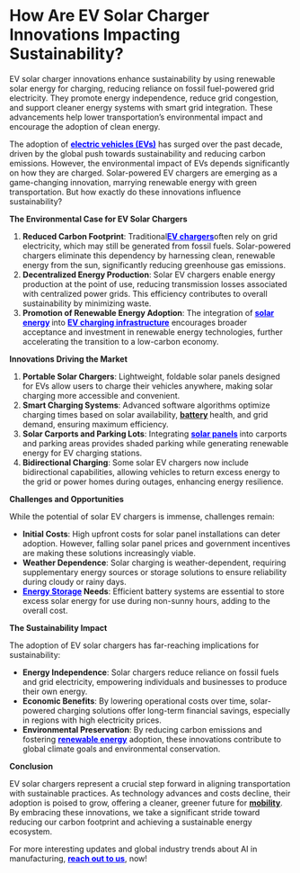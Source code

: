 <h1>How Are EV Solar Charger Innovations Impacting Sustainability?</h1>
<p style="font-weight: 400;">EV solar charger innovations enhance sustainability by using renewable solar energy for charging, reducing reliance on fossil fuel-powered grid electricity. They promote energy independence, reduce grid congestion, and support cleaner energy systems with smart grid integration. These advancements help lower transportation&rsquo;s environmental impact and encourage the adoption of clean energy.</p>
<p>The adoption of&nbsp;<span style="color: #0000ff;"><strong><a style="color: #0000ff;" href="https://www.sphericalinsights.com/reports/australia-electric-vehicle-market" target="_blank"><strong><strong>electric vehicles (EVs)</strong></strong></a></strong></span>&nbsp;has surged over the past decade, driven by the global push towards sustainability and reducing carbon emissions. However, the environmental impact of EVs depends significantly on how they are charged. Solar-powered EV chargers are emerging as a game-changing innovation, marrying renewable energy with green transportation. But how exactly do these innovations influence sustainability?</p>
<p><strong><strong>The Environmental Case for EV Solar Chargers</strong></strong></p>
<ol>
<li><strong><strong> Reduced Carbon Footprint</strong></strong>: Traditional<span style="color: #0000ff;"><strong><a style="color: #0000ff;" href="https://www.sphericalinsights.com/reports/electric-vehicles-cables-charging-market" target="_blank"><strong><strong>EV chargers</strong></strong></a></strong></span>often rely on grid electricity, which may still be generated from fossil fuels. Solar-powered chargers eliminate this dependency by harnessing clean, renewable energy from the sun, significantly reducing greenhouse gas emissions.</li>
<li><strong><strong> Decentralized Energy Production</strong></strong>: Solar EV chargers enable energy production at the point of use, reducing transmission losses associated with centralized power grids. This efficiency contributes to overall sustainability by minimizing waste.</li>
<li><strong><strong> Promotion of Renewable Energy Adoption</strong></strong>: The integration of&nbsp;<span style="color: #0000ff;"><strong><a style="color: #0000ff;" href="https://www.sphericalinsights.com/reports/solar-energy-market" target="_blank"><strong><strong>solar energy</strong></strong></a>&nbsp;</strong></span>into&nbsp;<span style="color: #0000ff;"><strong><a style="color: #0000ff;" href="https://www.sphericalinsights.com/reports/ev-charging-infrastructure-market" target="_blank"><strong><strong>EV charging infrastructure</strong></strong></a></strong></span>&nbsp;encourages broader acceptance and investment in renewable energy technologies, further accelerating the transition to a low-carbon economy.</li>
</ol>
<p><strong><strong>Innovations Driving the Market</strong></strong></p>
<ol>
<li><strong><strong> Portable Solar Chargers</strong></strong>: Lightweight, foldable solar panels designed for EVs allow users to charge their vehicles anywhere, making solar charging more accessible and convenient.</li>
<li><strong><strong> Smart Charging Systems</strong></strong>: Advanced software algorithms optimize charging times based on solar availability,&nbsp;<strong><a href="https://www.sphericalinsights.com/reports/japan-ev-battery-market" target="_blank"><strong><strong>battery</strong></strong></a>&nbsp;</strong>health, and grid demand, ensuring maximum efficiency.</li>
<li><strong><strong> Solar Carports and Parking Lots</strong></strong>: Integrating&nbsp;<span style="color: #0000ff;"><strong><a style="color: #0000ff;" href="https://www.sphericalinsights.com/reports/solar-panel-recycling-market" target="_blank"><strong><strong>solar panels</strong></strong></a>&nbsp;</strong></span>into carports and parking areas provides shaded parking while generating renewable energy for EV charging stations.</li>
<li><strong><strong> Bidirectional Charging</strong></strong>: Some solar EV chargers now include bidirectional capabilities, allowing vehicles to return excess energy to the grid or power homes during outages, enhancing energy resilience.</li>
</ol>
<p><strong><strong>Challenges and Opportunities</strong></strong></p>
<p>While the potential of solar EV chargers is immense, challenges remain:</p>
<ul>
<li><strong><strong>Initial Costs</strong></strong>: High upfront costs for solar panel installations can deter adoption. However, falling solar panel prices and government incentives are making these solutions increasingly viable.</li>
<li><strong><strong>Weather Dependence</strong></strong>: Solar charging is weather-dependent, requiring supplementary energy sources or storage solutions to ensure reliability during cloudy or rainy days.</li>
<li><span style="color: #0000ff;"><strong><a style="color: #0000ff;" href="https://www.sphericalinsights.com/reports/residential-energy-storage-system-market" target="_blank"><strong><strong>Energy Storage</strong></strong></a></strong></span><strong><strong>&nbsp;Needs</strong></strong>: Efficient battery systems are essential to store excess solar energy for use during non-sunny hours, adding to the overall cost.</li>
</ul>
<p><strong><strong>The Sustainability Impact</strong></strong></p>
<p>The adoption of EV solar chargers has far-reaching implications for sustainability:</p>
<ul>
<li><strong><strong>Energy Independence</strong></strong>: Solar chargers reduce reliance on fossil fuels and grid electricity, empowering individuals and businesses to produce their own energy.</li>
<li><strong><strong>Economic Benefits</strong></strong>: By lowering operational costs over time, solar-powered charging solutions offer long-term financial savings, especially in regions with high electricity prices.</li>
<li><strong><strong>Environmental Preservation</strong></strong>: By reducing carbon emissions and fostering&nbsp;<span style="color: #0000ff;"><strong><a style="color: #0000ff;" href="https://www.sphericalinsights.com/reports/renewable-energy-market" target="_blank"><strong><strong>renewable energy</strong></strong></a></strong></span>&nbsp;adoption, these innovations contribute to global climate goals and environmental conservation.</li>
</ul>
<p><strong><strong>Conclusion</strong></strong></p>
<p>EV solar chargers represent a crucial step forward in aligning transportation with sustainable practices. As technology advances and costs decline, their adoption is poised to grow, offering a cleaner, greener future for&nbsp;<strong><a href="https://www.sphericalinsights.com/reports/mobility-as-a-service-market" target="_blank"><strong><strong>mobility</strong></strong></a></strong>. By embracing these innovations, we take a significant stride toward reducing our carbon footprint and achieving a sustainable energy ecosystem.</p>
<p>For more interesting updates and global industry trends about AI in manufacturing,&nbsp;<span style="color: #0000ff;"><strong><a style="color: #0000ff;" href="https://www.sphericalinsights.com/contact-us" target="_blank"><strong><strong>reach out to us</strong></strong></a></strong></span>, now!</p>
